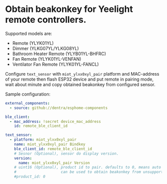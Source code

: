 # Obtain beakonkey for Yeelight remote controllers.

Supported models are:

- Remote (YLYK01YL)
- Dimmer (YLKG07YL/YLKG08YL)
- Bathroom Heater Remote (YLYB01YL-BHFRC)
- Fan Remote (YLYK01YL-VENFAN)
- Ventilator Fan Remote (YLYK01YL-FANCL)

Configure `text_sensor` with `miot_ylxx0xyl_pair` platform and MAC-address of your remote then flash ESP32 device and put remote in pairing mode, wait about minute and copy obtained beakonkey from configured sensor.

Sample configuration:

```yaml
external_components:
  - source: github://dentra/esphome-components

ble_client:
  - mac_address: !secret device_mac_address
    id: remote_ble_client_id

text_sensor:
  - platform: miot_ylxx0xyl_pair
    name: miot_ylxx0xyl_pair Bindkey
    ble_client_id: remote_ble_client_id
    # Sesnor (Optional), sensor do display version.
    version:
      name: miot_ylxx0xyl_pair Version
    # uint16 (Optional), product id to pair. defaults to 0, means auto for one of 0x0153, 0x03B6, 0x03BF, 0x04E6, 0x068E
    #                    can be used to obtain beakonkey from unsupported devices.
    #product_id: 0
```
